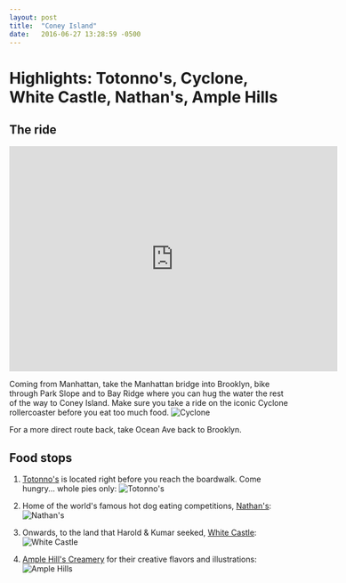 ```yaml
---
layout: post
title:  "Coney Island"
date:   2016-06-27 13:28:59 -0500
---
```

# Highlights: Totonno's, Cyclone, White Castle, Nathan's, Ample Hills



## The ride

<iframe height='405' width='590' frameborder='0' allowtransparency='true' scrolling='no' src='https://www.strava.com/activities/620853978/embed/1a4af3aa5ef540aab5c15dd55d2a0fb42ad1d45b'></iframe>

Coming from Manhattan, take the Manhattan bridge into Brooklyn, bike through Park Slope and to Bay Ridge where you can hug the water the rest of the way to Coney Island. Make sure you take a ride on the iconic Cyclone rollercoaster before you eat too much food. 
![Cyclone](https://nycdatabikers.github.io/assets/coney1.jpg)

For a more direct route back, take Ocean Ave back to Brooklyn.

## Food stops

1. <a href="https://www.yelp.com/biz/totonnos-brooklyn?osq=tottono%27s" target="_blank">Totonno's</a> is located right before you reach the boardwalk. Come hungry... whole pies only:
![Totonno's](https://nycdatabikers.github.io/assets/coney2.jpg)

2. Home of the world's famous hot dog eating competitions, <a href="https://www.yelp.com/biz/nathans-famous-brooklyn" target="_blank">Nathan's</a>:
![Nathan's](https://nycdatabikers.github.io/assets/coney3.jpg)

3. Onwards, to the land that Harold & Kumar seeked, <a href="https://www.yelp.com/biz/white-castle-brooklyn-14" target="_blank">White Castle</a>:
![White Castle](https://nycdatabikers.github.io/assets/coney4.jpg)

4. <a href="https://www.yelp.com/biz/ample-hills-creamery-brooklyn" target="_blank">Ample Hill's Creamery</a> for their creative flavors and illustrations:
![Ample Hills](https://nycdatabikers.github.io/assets/coney5.jpg)